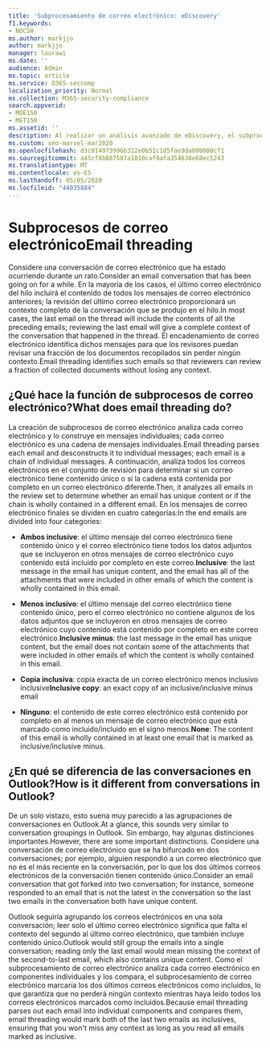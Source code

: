 ```yaml
---
title: 'Subprocesamiento de correo electrónico: eDiscovery'
f1.keywords:
- NOCSH
ms.author: markjjo
author: markjjo
manager: laurawi
ms.date: ''
audience: Admin
ms.topic: article
ms.service: O365-seccomp
localization_priority: Normal
ms.collection: M365-security-compliance
search.appverid:
- MOE150
- MET150
ms.assetid: ''
description: Al realizar un análisis avanzado de eDiscovery, el subprocesamiento de correo electrónico analiza una conversación de correo electrónico y separa cada mensaje en categorías diferentes.
ms.custom: seo-marvel-mar2020
ms.openlocfilehash: d3c014973996b312e0b51c1d5fae9da808000cf1
ms.sourcegitcommit: a45cf8b887587a1810caf9afa354638e68ec5243
ms.translationtype: MT
ms.contentlocale: es-ES
ms.lasthandoff: 05/05/2020
ms.locfileid: "44035884"
---
```

# <a name="email-threading"></a><span data-ttu-id="4eb37-103">Subprocesos de correo electrónico</span><span class="sxs-lookup"><span data-stu-id="4eb37-103">Email threading</span></span>

<span data-ttu-id="4eb37-104">Considere una conversación de correo electrónico que ha estado ocurriendo durante un rato.</span><span class="sxs-lookup"><span data-stu-id="4eb37-104">Consider an email conversation that has been going on for a while.</span></span> <span data-ttu-id="4eb37-105">En la mayoría de los casos, el último correo electrónico del hilo incluirá el contenido de todos los mensajes de correo electrónico anteriores; la revisión del último correo electrónico proporcionará un contexto completo de la conversación que se produjo en el hilo.</span><span class="sxs-lookup"><span data-stu-id="4eb37-105">In most cases, the last email on the thread will include the contents of all the preceding emails; reviewing the last email will give a complete context of the conversation that happened in the thread.</span></span> <span data-ttu-id="4eb37-106">El encadenamiento de correo electrónico identifica dichos mensajes para que los revisores puedan revisar una fracción de los documentos recopilados sin perder ningún contexto.</span><span class="sxs-lookup"><span data-stu-id="4eb37-106">Email threading identifies such emails so that reviewers can review a fraction of collected documents without losing any context.</span></span>

## <a name="what-does-email-threading-do"></a><span data-ttu-id="4eb37-107">¿Qué hace la función de subprocesos de correo electrónico?</span><span class="sxs-lookup"><span data-stu-id="4eb37-107">What does email threading do?</span></span>

<span data-ttu-id="4eb37-108">La creación de subprocesos de correo electrónico analiza cada correo electrónico y lo construye en mensajes individuales; cada correo electrónico es una cadena de mensajes individuales.</span><span class="sxs-lookup"><span data-stu-id="4eb37-108">Email threading parses each email and desconstructs it to individual messages; each email is a chain of individual messages.</span></span> <span data-ttu-id="4eb37-109">A continuación, analiza todos los correos electrónicos en el conjunto de revisión para determinar si un correo electrónico tiene contenido único o si la cadena está contenida por completo en un correo electrónico diferente.</span><span class="sxs-lookup"><span data-stu-id="4eb37-109">Then, it analyzes all emails in the review set to determine whether an email has unique content or if the chain is wholly contained in a different email.</span></span> <span data-ttu-id="4eb37-110">En los mensajes de correo electrónico finales se dividen en cuatro categorías:</span><span class="sxs-lookup"><span data-stu-id="4eb37-110">In the end emails are divided into four categories:</span></span>

- <span data-ttu-id="4eb37-111">**Ambos inclusive**: el último mensaje del correo electrónico tiene contenido único y el correo electrónico tiene todos los datos adjuntos que se incluyeron en otros mensajes de correo electrónico cuyo contenido está incluido por completo en este correo.</span><span class="sxs-lookup"><span data-stu-id="4eb37-111">**Inclusive**: the last message in the email has unique content, and the email has all of the attachments that were included in other emails of which the content is wholly contained in this email.</span></span>


- <span data-ttu-id="4eb37-112">**Menos inclusivo**: el último mensaje del correo electrónico tiene contenido único, pero el correo electrónico no contiene algunos de los datos adjuntos que se incluyeron en otros mensajes de correo electrónico cuyo contenido está contenido por completo en este correo electrónico.</span><span class="sxs-lookup"><span data-stu-id="4eb37-112">**Inclusive minus**: the last message in the email has unique content, but the email does not contain some of the attachments that were included in other emails of which the content is wholly contained in this email.</span></span>

- <span data-ttu-id="4eb37-113">**Copia inclusiva**: copia exacta de un correo electrónico menos inclusivo inclusive</span><span class="sxs-lookup"><span data-stu-id="4eb37-113">**Inclusive copy**: an exact copy of an inclusive/inclusive minus email</span></span>

- <span data-ttu-id="4eb37-114">**Ninguno**: el contenido de este correo electrónico está contenido por completo en al menos un mensaje de correo electrónico que está marcado como incluido/incluido en el signo menos.</span><span class="sxs-lookup"><span data-stu-id="4eb37-114">**None**: The content of this email is wholly contained in at least one email that is marked as inclusive/inclusive minus.</span></span>

## <a name="how-is-it-different-from-conversations-in-outlook"></a><span data-ttu-id="4eb37-115">¿En qué se diferencia de las conversaciones en Outlook?</span><span class="sxs-lookup"><span data-stu-id="4eb37-115">How is it different from conversations in Outlook?</span></span>
<span data-ttu-id="4eb37-116">De un solo vistazo, esto suena muy parecido a las agrupaciones de conversaciones en Outlook.</span><span class="sxs-lookup"><span data-stu-id="4eb37-116">At a glance, this sounds very similar to conversation groupings in Outlook.</span></span> <span data-ttu-id="4eb37-117">Sin embargo, hay algunas distinciones importantes.</span><span class="sxs-lookup"><span data-stu-id="4eb37-117">However, there are some important distinctions.</span></span> <span data-ttu-id="4eb37-118">Considere una conversación de correo electrónico que se ha bifurcado en dos conversaciones; por ejemplo, alguien respondió a un correo electrónico que no es el más reciente en la conversación, por lo que los dos últimos correos electrónicos de la conversación tienen contenido único.</span><span class="sxs-lookup"><span data-stu-id="4eb37-118">Consider an email conversation that got forked into two conversation; for instance, someone responded to an email that is not the latest in the conversation so the last two emails in the conversation both have unique content.</span></span>

<span data-ttu-id="4eb37-119">Outlook seguiría agrupando los correos electrónicos en una sola conversación; leer solo el último correo electrónico significa que falta el contexto del segundo al último correo electrónico, que también incluye contenido único.</span><span class="sxs-lookup"><span data-stu-id="4eb37-119">Outlook would still group the emails into a single conversation; reading only the last email would mean missing the context of the second-to-last email, which also contains unique content.</span></span> <span data-ttu-id="4eb37-120">Como el subprocesamiento de correo electrónico analiza cada correo electrónico en componentes individuales y los compara, el subprocesamiento de correo electrónico marcaría los dos últimos correos electrónicos como incluidos, lo que garantiza que no perderá ningún contexto mientras haya leído todos los correos electrónicos marcados como incluidos.</span><span class="sxs-lookup"><span data-stu-id="4eb37-120">Because email threading parses out each email into individual components and compares them, email threading would mark both of the last two emails as inclusives, ensuring that you won't miss any context as long as you read all emails marked as inclusive.</span></span>
